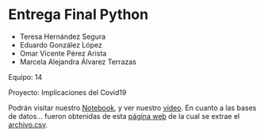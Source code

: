 # Entrega Final Python
- Teresa Hernández Segura
- Eduardo González López
- Omar Vicente Pérez Arista
- Marcela Alejandra Álvarez Terrazas

Equipo: 14

Proyecto: Implicaciones del Covid19

Podrán visitar nuestro [Notebook](https://colab.research.google.com/drive/1xgy9HVRtNlzVuR5GbAuMcJOBx3sibrWc?usp=sharing), y ver nuestro [vídeo](https://drive.google.com/file/d/1s3s6-qXlo2pIQmRm4n6tGW5Op4b4YhoD/view?usp=sharing ). En cuanto a las bases de datos... fueron obtenidas de esta [página web](https://ourworldindata.org/coronavirus/country/guatemala?country=~GTM) de la cual se extrae el [archivo.csv](https://covid.ourworldindata.org/data/owid-covid-data.csv).
